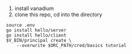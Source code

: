 

1. install vanadium
2. clone this repo, cd into the directory

```
source .env
go install hello/server
go install hello/client
$V_BIN/principal create \
    --overwrite $ORC_PATH/cred/basics tutorial
```
